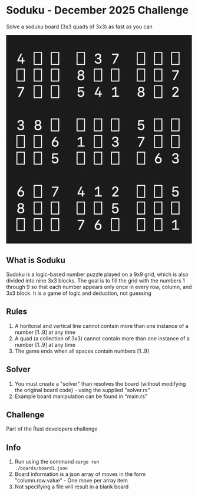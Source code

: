 # Soduku - December 2025 Challenge

Solve a soduku board (3x3 quads of 3x3) as fast as you can

![alt text](https://github.com/samcolak/dec25_soduku/blob/main/boardpic.png?raw=true)

## What is Soduku

Sudoku is a logic-based number puzzle played on a 9x9 grid, which is also divided into nine 3x3 blocks. The goal is to fill the grid with the numbers 1 through 9 so that each number appears only once in every row, column, and 3x3 block. It is a game of logic and deduction, not guessing

## Rules

1. A horitonal and vertical line cannot contain more than one instance of a number [1..9] at any time
2. A quad (a collection of 3x3) cannot contain more than one instance of a number [1..9] at any time
3. The game ends when all spaces contain numbers [1..9]

## Solver

1. You must create a "solver" than resolves the board (without modifying the original board code) - using the supplied "solver.rs"
2. Example board manipulation can be found in "main.rs"

## Challenge

Part of the Rust developers challenge

## Info

1. Run using the command <code>cargo run ./boards/board1.json</code>
2. Board information is a json array of moves in the form "column.row.value" - One move per array item
3. Not specifying a file will result in a blank board